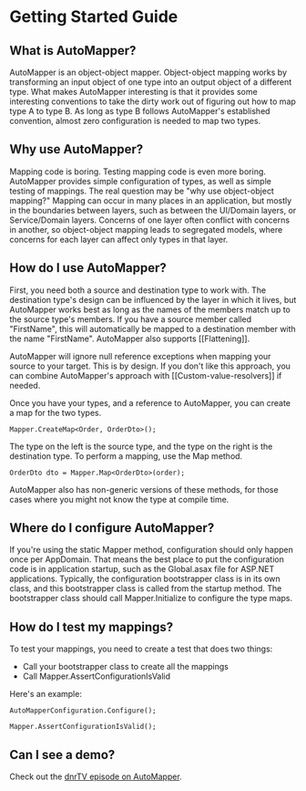 # Getting Started Guide
## What is AutoMapper?

AutoMapper is an object-object mapper.  Object-object mapping works by transforming an input object of one type into an output object of a different type.  What makes AutoMapper interesting is that it provides some interesting conventions to take the dirty work out of figuring out how to map type A to type B.  As long as type B follows AutoMapper's established convention, almost zero configuration is needed to map two types.

## Why use AutoMapper?

Mapping code is boring.  Testing mapping code is even more boring.  AutoMapper provides simple configuration of types, as well as simple testing of mappings.  The real question may be "why use object-object mapping?"  Mapping can occur in many places in an application, but mostly in the boundaries between layers, such as between the UI/Domain layers, or Service/Domain layers.  Concerns of one layer often conflict with concerns in another, so object-object mapping leads to segregated models, where concerns for each layer can affect only types in that layer.

## How do I use AutoMapper?

First, you need both a source and destination type to work with.  The destination type's design can be influenced by the layer in which it lives, but AutoMapper works best as long as the names of the members match up to the source type's members.  If you have a source member called "FirstName", this will automatically be mapped to a destination member with the name "FirstName".  AutoMapper also supports [[Flattening]].

AutoMapper will ignore null reference exceptions when mapping your source to your target. This is by design. If you don't like this approach, you can combine AutoMapper's approach with [[Custom-value-resolvers]] if needed.

Once you have your types, and a reference to AutoMapper, you can create a map for the two types.

    Mapper.CreateMap<Order, OrderDto>();

The type on the left is the source type, and the type on the right is the destination type.  To perform a mapping, use the Map method.

    OrderDto dto = Mapper.Map<OrderDto>(order);

AutoMapper also has non-generic versions of these methods, for those cases where you might not know the type at compile time.

## Where do I configure AutoMapper?

If you're using the static Mapper method, configuration should only happen once per AppDomain.  That means the best place to put the configuration code is in application startup, such as the Global.asax file for ASP.NET applications.  Typically, the configuration bootstrapper class is in its own class, and this bootstrapper class is called from the startup method. The bootstrapper class should call Mapper.Initialize to configure the type maps.

## How do I test my mappings?

To test your mappings, you need to create a test that does two things:

* Call your bootstrapper class to create all the mappings
* Call Mapper.AssertConfigurationIsValid

Here's an example:

    AutoMapperConfiguration.Configure();
    
    Mapper.AssertConfigurationIsValid();


## Can I see a demo?

Check out the [dnrTV episode on AutoMapper](http://www.dnrtv.com/default.aspx?showNum=155).